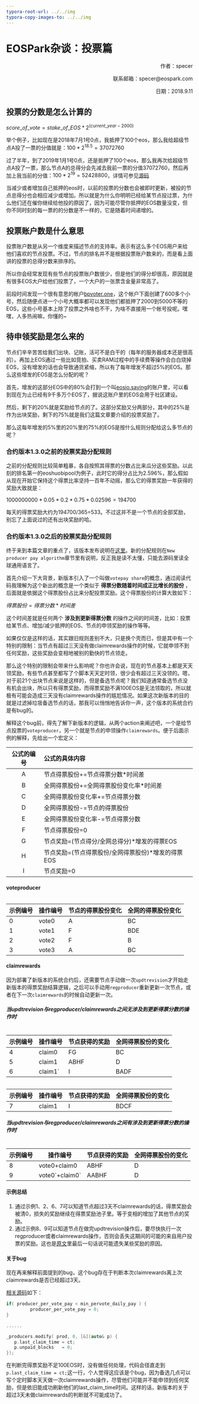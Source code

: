 ```yaml
---
typora-root-url: ../../img
typora-copy-images-to: ../../img
---
```


# EOSPark杂谈：投票篇

<p align="right">作者：specer</p>

<p align="right">联系邮箱：specer@eospark.com</p>

<p align="right">日期：2018.9.11</p>



## 投票的分数是怎么计算的

$score\_of\_vote = stake\_of\_EOS * 2^{(current\_year-2000)}$

举个例子，比如现在是2018年7月1号0点，我抵押了100个eos，那么我给超级节点A投了一票的分值就是：$100 * 2^{18.5} = 37072760$

过了半年，到了2019年1月1号0点，还是抵押了100个eos，那么我再次给超级节点A投了一票，那么节点A的总得分会先减去我前一票的分值37072760，然后再加上我当前的分值：$100 * 2^{19} = 52428800$，详情可参见[源码](https://github.com/EOSIO/eosio.contracts/blob/master/eosio.system/src/voting.cpp#L125)

当减少或者增加自己抵押的eos时，以前的投票的分数也会被即时更新，被投的节点总得分也会相应减少或增加。所以就是为什么你明明已经给某节点投过票，为什么他们还在催你继续给他投的原因了，因为可能尽管你抵押的EOS数量没变，但你不同时刻的每一票的的分数是不一样的，它是随着时间递增的。



## 投票账户数是什么意思

投票账户数是从另一个维度来描述节点的支持率。表示有这么多个EOS用户来给他们喜欢的节点投票。不过，节点的排名并不是根据投票账户数来的，而是看上面讲的投票的总得分数来排序的。

所以你会经常发现有些节点的投票账户数很少，但是他们的得分却很高，原因就是有很多EOS大户给他们投票了，一个大户的一张票含金量非常高了。

前段时间发现一个很有意思的帐户[bpvoter.one](https://eospark.com/MainNet/account/bpvoter.one)，这个帐户下面创建了600多个小号，然后随便点进一个小号大概率都可以发现他们都抵押了2000到5000不等的EOS，这些小号基本上除了投票之外啥也不干，为啥不直接用一个帐号投呢。嘿嘿，人多热闹嘛，你懂的~



## 待申领奖励是怎么来的

节点们辛辛苦苦给我们出块、记账，活可不是白干的（每年的服务器成本还是很高的）。再加上EOS通过一些比如竞拍、买卖RAM过程中的手续费等操作会白白烧掉EOS，没有增发的话也会导致通货紧缩，所以有了每年增发不超过5%的EOS。那么这些增发的EOS是怎么分配的呢？

首先，增发的这部分EOS中的80%会打到一个叫[eosio.saving](https://eospark.com/MainNet/account/eosio.saving)的账户里，可以看到现在为止已经有9千多万个EOS了，据说这账户里的EOS会用于社区建设。

然后，剩下的20%就是奖励给节点的了。这部分奖励又分两部分，其中的25%是作为出块奖励，剩下的75%就是我们这篇文章要介绍的投票奖励了。

那么这每年增发的5%里的20%里的75%的EOS是按什么规则分配给这么多节点的呢？

### 合约版本1.3.0之前的投票奖励分配规则

之前的分配规则比较简单粗暴，各自按照其得票的分数占比来瓜分这些奖励。以此刻的排名第一的eoshuobipool为例子，此时它的得分占比为2.596%，那么假如从现在开始它保持这个得票比率坚持一百年不动摇，那么它的得票奖励一年获得的奖励大致就是：

$1000000000*0.05*0.2*0.75*0.02596=194700$

每天的得票奖励大约为194700/365=533。不过这并不是一个节点的全部奖励，别忘了上面说过的还有出块奖励的哈。

### 合约版本1.3.0之后的投票奖励分配规则

终于来到本篇文章的重点了，该版本发布说明在[这里](https://github.com/EOSIO/eosio.contracts/releases/tag/v1.3.0)。新的分配规则在`New producer pay algorithm`章节里有说明，反正我是读不太懂，只能去源码里读全球通用语言了。

首先介绍一下大背景，新版本引入了一个叫做`votepay share`的概念，通过阅读代码我理解为这个新出的概念是一个类似于 __得票分数随着时间成正比增长的股份__ ，后面就是依据这个得票股份占比来分配投票奖励。这个得票股份的计算大致如下：

$得票股份=得票分数*时间差$

这个时间差就是任何两个 __涉及到更新得票分数__ 的操作之间的时间差，比如：投票给某节点、增加/减少抵押的EOS、节点的申领奖励的操作等等。

如果仅仅是这样的话，其实跟旧规则差别不大，只是换个壳而已，但是其中有一个特别的限制：当节点有超过三天没有做claimrewards操作的时候，它就申领不到任何奖励，这些奖励会变相地被别的勤快的节点领走。

那么这个特别的限制会带来什么影响呢？你也许会说，现在的节点基本上都是天天领奖励，有些节点甚至都写了个脚本天天定时领，很少会有超过三天没领的。嗯，对于前21个出块节点来说是这样的，但是备选节点呢？我们知道通常备选节点没有机会出块，所以只有得票奖励，而得票奖励不满100EOS是无法领取的，所以就极有可能会造成三天没有claimrewards操作的尴尬情况。如果这次新版本的目的就是过滤掉垃圾备选节点的话，那我可以悄悄地告诉你一声，这个版本的系统合约是有bug的。

解释这个bug前，得先了解下新版本的逻辑，从两个action来阐述吧，一个是给节点投票的`voteproducer`，另一个就是节点的申领操作`claimrewards`。便于后面示例的解释，先给出一个宏定义：

| 公式的编号 | 公式的具体内容                                     |
| :--------: | :------------------------------------------------- |
|     A      | 节点得票股份+=节点得票分数*时间差                  |
|     B      | 全网得票股份+=全网得票股份变化率*时间差            |
|     C      | 全网得票股份变化率+=节点得票分数                   |
|     D      | 全网得票股份-=节点的得票股份                       |
|     E      | 全网得票股份变化率-=节点得票分数                   |
|     F      | 节点得票股份=0                                     |
|     G      | 节点奖励=(节点得分/全网总得分)*增发的得票EOS       |
|     H      | 节点奖励=(节点得票股份/全网得票股份)*增发的得票EOS |
|     I      | 节点奖励=0                                         |

####  voteproducer

<img :src="$withBase('/projects/vote-1.png')">

| 示例编号 | 操作编号 | 节点的得票股份变化 | 全网的得票股份变化 |
| -------- | -------- | ------------------ | ------------------ |
| 0        | vote0    | A                  | BC                 |
| 1        | vote1    | F                  | BDE                |
| 2        | vote2    | F                  | B                  |
| 3        | vote3    | A                  | BC                 |



#### claimrewards

因为部署了新版本的系统合约后，还需要节点手动做一次`updtrevision`才开始走新版本的得票奖励结算逻辑，之后可以手动用`regproducer`重新更新一次节点，或者在下一次`claimrewards`的时候自动更新一次。

##### 当updtrevision与regproducer/claimrewards之间无涉及到更新得票分数的操作时


<img :src="$withBase('/projects/vote-2.png')">


| 示例编号 | 操作编号 | 节点获得的奖励 | 全网得票股份的变化 |
| -------- | -------- | -------------- | ------------------ |
| 4        | claim0   | FG             | BC                 |
| 5        | claim1   | ABHF           | D                  |
| 6        | claim1`  | I              | BADF               |

<img :src="$withBase('/projects/vote-3.png')">

| 示例编号 | 操作编号 | 节点获得的奖励 | 全网得票股份的变化 |
| -------- | -------- | -------------- | ------------------ |
| 7        | claim1   | I              | BDCF               |

##### 当updtrevision与regproducer/claimrewards之间有涉及到更新得票分数的操作时

<img :src="$withBase('/projects/vote-4.png')">

| 示例编号 | 操作编号         | 节点获得的奖励 | 全网得票股份的变化 |
| -------- | ---------------- | -------------- | ------------------ |
| 8        | vote0+claim0     | ABHF           | D                  |
| 9        | vote0\`+claim0\` | AABHF          | D                  |



#### 示例总结

1. 通过示例1、2、6、7可以知道节点超过3天不claimrewards的话，得票奖励会被清0，损失的奖励继续在得票奖励池子里。等于变相的增加了其他节点的奖励。
2. 通过示例8、9可以知道节点在做完updtrevision操作后，要尽快执行一次regproducer或者claimrewards操作，否则会丢失这期间的可能的来自用户投票的奖励。这也是[原文](https://github.com/EOSIO/eosio.contracts/releases/tag/v1.3.0)里最后一句话说可能遗失某些奖励的原因。

#### 关于bug

现在再来解释前面提到的bug，这个bug存在于判断本次claimrewards离上次claimrewards是否已经超过3天。

[相关源码](https://github.com/EOSIO/eosio.contracts/blob/v1.3.0/eosio.system/src/producer_pay.cpp#L162-L175)如下：

```c
if( producer_per_vote_pay < min_pervote_daily_pay ) {
         producer_per_vote_pay = 0;
}

......

_producers.modify( prod, 0, [&](auto& p) {
   p.last_claim_time = ct;
   p.unpaid_blocks   = 0;
});
```

在判断完得票奖励不足100EOS时，没有做任何处理，代码会径直走到`p.last_claim_time = ct;`这一行，个人觉得这应该是个bug，因为备选几点可以写个定时脚本天天做一次claimrewards操作，尽管他们可能并不能申领到任何奖励，但是依旧能成功刷新他们的last_claim_time时间。这样的话，新版本的关于超过3天未做claimrewards的判断就不可能成功了。
